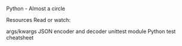 Python - Almost a circle

Resources
Read or watch:

args/kwargs
JSON encoder and decoder
unittest module
Python test cheatsheet
